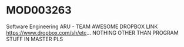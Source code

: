 # MOD003263
Software Engineering ARU - TEAM AWESOME
DROPBOX LINK https://www.dropbox.com/sh/etc...
NOTHING OTHER THAN PROGRAM STUFF IN MASTER PLS
